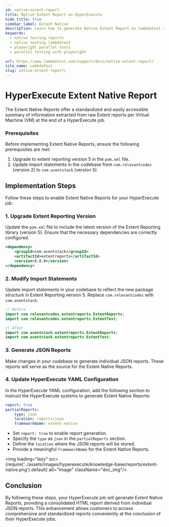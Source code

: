 ```yaml
---
id: native-extent-report
title: Native Extent Report on HyperExecute
hide_title: true
sidebar_label: Extent Native
description: Learn how to generate Native Extent Report on lambdatest and download the reports from the dashboard
keywords:
  - native testing reports
  - native testing lambdatest 
  - playwright parallel tests
  - parallel testing with playwright
  
url: https://www.lambdatest.com/support/docs/native-extent-report/
site_name: LambdaTest
slug: native-extent-report/
---
```

<script type="application/ld+json"
      dangerouslySetInnerHTML={{ __html: JSON.stringify({
       "@context": "https://schema.org",
        "@type": "BreadcrumbList",
        "itemListElement": [{
          "@type": "ListItem",
          "position": 1,
          "name": "LambdaTest",
          "item": "https://www.lambdatest.com"
        },{
          "@type": "ListItem",
          "position": 2,
          "name": "Support",
          "item": "https://www.lambdatest.com/support/docs/"
        },{
          "@type": "ListItem",
          "position": 3,
          "name": "Native Extent Report",
          "item": "https://www.lambdatest.com/support/docs/native-extent-report/"
        }]
      })
    }}
></script>

# HyperExecute Extent Native Report

The Extent Native Reports offer a standardized and easily accessible summary of information extracted from raw Extent reports per Virtual Machine (VM) at the end of a HyperExecute job.

### Prerequisites

Before implementing Extent Native Reports, ensure the following prerequisites are met:

1. Upgrade to extent reporting version 5 in the `pom.xml` file.
2. Update import statements in the codebase from `com.relevantcodes` (version 2) to `com.aventstack` (version 5).

## Implementation Steps

Follow these steps to enable Extent Native Reports for your HyperExecute job:

### 1. Upgrade Extent Reporting Version

Update the `pom.xml` file to include the latest version of the Extent Reporting library (version 5). Ensure that the necessary dependencies are correctly configured.

```xml
<dependency>
    <groupId>com.aventstack</groupId>
    <artifactId>extentreports</artifactId>
    <version>5.0.0</version>
</dependency>
```

### 2. Modify Import Statements

Update import statements in your codebase to reflect the new package structure in Extent Reporting version 5. Replace `com.relevantcodes` with `com.aventstack`.

```java
// Before
import com.relevantcodes.extentreports.ExtentReports;
import com.relevantcodes.extentreports.ExtentTest;

// After
import com.aventstack.extentreports.ExtentReports;
import com.aventstack.extentreports.ExtentTest;
```

### 3. Generate JSON Reports

Make changes in your codebase to generate individual JSON reports. These reports will serve as the source for the Extent Native Reports.

### 4. Update HyperExecute YAML Configuration

In the HyperExecute YAML configuration, add the following section to instruct the HyperExecute systems to generate Extent Native Reports:

```yaml
report: true
partialReports:
    type: json
    location: reports/json
    frameworkName: extent-native
```

- Set `report: true` to enable report generation.
- Specify the `type` as `json` in the `partialReports` section.
- Define the `location` where the JSON reports will be stored.
- Provide a meaningful `frameworkName` for the Extent Native Reports.

<img loading="lazy" src={require('../assets/images/hyperexecute/knowledge-base/reports/extent-native.png').default} alt="Image"  className="doc_img"/>

## Conclusion

By following these steps, your HyperExecute job will generate Extent Native Reports, providing a consolidated HTML report derived from individual JSON reports. This enhancement allows customers to access comprehensive and standardized reports conveniently at the conclusion of their HyperExecute jobs.